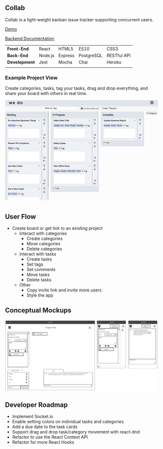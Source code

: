 ## Collab

Collab is a light-weight kanban issue tracker supporting concurrent users.

[Demo](https://wedo.now.sh/)

[Backend Documentation](https://github.com/pmnord/todo-management-react-capstone-server)

|                 |         |         |            |             |
| --------------- | ------- | ------- | ---------- | ----------- |
| **Front-End**   | React   | HTML5   | ES10       | CSS3        |
| **Back-End**    | Node.js | Express | PostgreSQL | RESTful API |
| **Development** | Jest    | Mocha   | Chai       | Heroku      | Vercel |
|                 |         |         |            |             |

### Example Project View

Create categories, tasks, tag your tasks, drag and drop everything, and share your board with others in real time.

![Application View](./resources/screenshot1.png)

## User Flow

- Create board or get link to an existing project
  - Interact with categories
    - Create categories
    - Move categories
    - Delete categories
  - Interact with tasks
    - Create tasks
    - Set tags
    - Set comments
    - Move tasks
    - Delete tasks
  - Other
    - Copy invite link and invite more users
    - Style the app

## Conceptual Mockups

![Desktop Wireframe](./resources/cap3wireframes.png)

## Developer Roadmap

- Implement Socket.io
- Enable setting colors on individual tasks and categories
- Add a due date to the task cards
- Support drag and drop task/category movement with react-dnd
- Refactor to use the React Context API
- Refactor for more React Hooks
